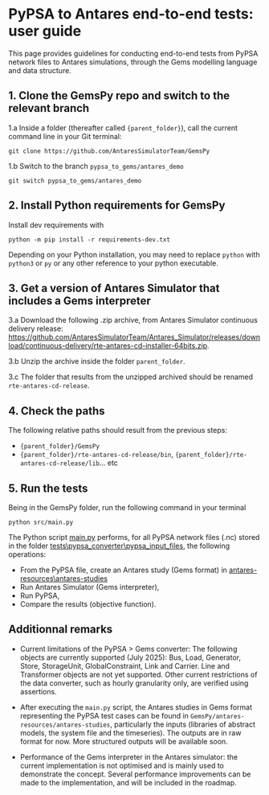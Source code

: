 # PyPSA to Antares end-to-end tests: user guide

This page provides guidelines for conducting end-to-end tests from PyPSA network files to Antares simulations, through the Gems modelling language and data structure.

## 1. Clone the GemsPy repo and switch to the relevant branch

1.a Inside a folder (thereafter called `{parent_folder}`), call the current command line in your Git terminal:

~~~
git clone https://github.com/AntaresSimulatorTeam/GemsPy
~~~

1.b Switch to the branch `pypsa_to_gems/antares_demo`

~~~
git switch pypsa_to_gems/antares_demo
~~~

## 2. Install Python requirements for GemsPy

Install dev requirements with 
~~~
python -m pip install -r requirements-dev.txt
~~~
Depending on your Python installation, you may need to replace `python` with `python3` or `py` or any other reference to your python executable.

## 3.  Get a version of Antares Simulator that includes a Gems interpreter

3.a Download the following .zip archive, from Antares Simulator continuous delivery release: https://github.com/AntaresSimulatorTeam/Antares_Simulator/releases/download/continuous-delivery/rte-antares-cd-installer-64bits.zip.

3.b Unzip the archive inside the folder `parent_folder`. 

3.c The folder that results from the unzipped archived should be renamed `rte-antares-cd-release`.


## 4. Check the paths

The following relative paths should result from the previous steps:
- `{parent_folder}/GemsPy`
- `{parent_folder}/rte-antares-cd-release/bin`, `{parent_folder}/rte-antares-cd-release/lib`... etc


## 5. Run the tests

Being in the GemsPy folder, run the following command in your terminal

~~~
python src/main.py
~~~

The Python script [main.py](https://github.com/AntaresSimulatorTeam/GemsPy/tree/pypsa_to_gems/antares_demo/src/main.py) performs, for all PyPSA network files (.nc) stored in the folder [tests\pypsa_converter\pypsa_input_files](https://github.com/AntaresSimulatorTeam/GemsPy/tree/pypsa_to_gems/antares_demo/tests/pypsa_converter/pypsa_input_files), the following operations:
- From the PyPSA file, create an Antares study (Gems format) in [antares-resources\antares-studies](https://github.com/AntaresSimulatorTeam/GemsPy/tree/pypsa_to_gems/antares_demo/antares-resources/antares-studies)
- Run Antares Simulator (Gems interpreter),
- Run PyPSA,
- Compare the results (objective function).


## Additionnal remarks

- Current limitations of the PyPSA > Gems converter: The following objects are currently supported (July 2025): Bus, Load, Generator, Store, StorageUnit, GlobalConstraint, Link and Carrier. Line and Transformer objects are not yet supported. Other current restrictions of the data converter, such as hourly granularity only, are verified using assertions.

- After executing the `main.py` script, the Antares studies in Gems format representing the PyPSA test cases can be found in `GemsPy/antares-resources/antares-studies`, particularly the inputs (libraries of abstract models, the system file and the timeseries). The outputs are in raw format for now. More structured outputs will be available soon.

- Performance of the Gems interpreter in the Antares simulator: the current implementation is not optimised and is mainly used to demonstrate the concept. Several performance improvements can be made to the implementation, and will be included in the roadmap.
